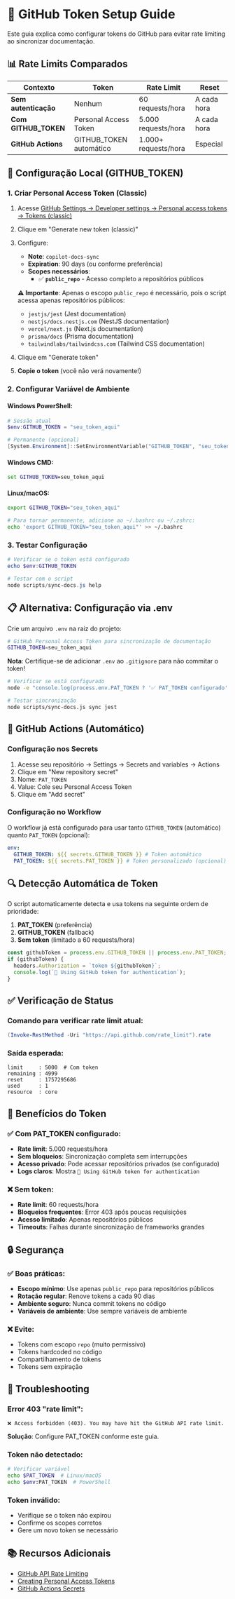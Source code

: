 # 🔐 GitHub Token Setup Guide

Este guia explica como configurar tokens do GitHub para evitar rate limiting ao sincronizar documentação.

## 📊 Rate Limits Comparados

| Contexto             | Token                   | Rate Limit           | Reset       |
| -------------------- | ----------------------- | -------------------- | ----------- |
| **Sem autenticação** | Nenhum                  | 60 requests/hora     | A cada hora |
| **Com GITHUB_TOKEN** | Personal Access Token   | 5.000 requests/hora  | A cada hora |
| **GitHub Actions**   | GITHUB_TOKEN automático | 1.000+ requests/hora | Especial    |

## 🚀 Configuração Local (GITHUB_TOKEN)

### 1. Criar Personal Access Token (Classic)

1. Acesse [GitHub Settings → Developer settings → Personal access tokens → Tokens (classic)](https://github.com/settings/tokens)
2. Clique em "Generate new token (classic)"
3. Configure:
   - **Note**: `copilot-docs-sync`
   - **Expiration**: 90 days (ou conforme preferência)
   - **Scopes necessários**:
     - ✅ **`public_repo`** - Acesso completo a repositórios públicos

   **⚠️ Importante**: Apenas o escopo `public_repo` é necessário, pois o script acessa apenas repositórios públicos:
   - `jestjs/jest` (Jest documentation)
   - `nestjs/docs.nestjs.com` (NestJS documentation)
   - `vercel/next.js` (Next.js documentation)
   - `prisma/docs` (Prisma documentation)
   - `tailwindlabs/tailwindcss.com` (Tailwind CSS documentation)

4. Clique em "Generate token"
5. **Copie o token** (você não verá novamente!)

### 2. Configurar Variável de Ambiente

#### Windows PowerShell:

```powershell
# Sessão atual
$env:GITHUB_TOKEN = "seu_token_aqui"

# Permanente (opcional)
[System.Environment]::SetEnvironmentVariable("GITHUB_TOKEN", "seu_token_aqui", "User")
```

#### Windows CMD:

```cmd
set GITHUB_TOKEN=seu_token_aqui
```

#### Linux/macOS:

```bash
export GITHUB_TOKEN="seu_token_aqui"

# Para tornar permanente, adicione ao ~/.bashrc ou ~/.zshrc:
echo 'export GITHUB_TOKEN="seu_token_aqui"' >> ~/.bashrc
```

### 3. Testar Configuração

```powershell
# Verificar se o token está configurado
echo $env:GITHUB_TOKEN

# Testar com o script
node scripts/sync-docs.js help
```

## 📋 Alternativa: Configuração via .env

Crie um arquivo `.env` na raiz do projeto:

```bash
# GitHub Personal Access Token para sincronização de documentação
GITHUB_TOKEN=seu_token_aqui
```

**Nota**: Certifique-se de adicionar `.env` ao `.gitignore` para não commitar o token!

```bash
# Verificar se está configurado
node -e "console.log(process.env.PAT_TOKEN ? '✅ PAT_TOKEN configurado' : '❌ PAT_TOKEN não encontrado')"

# Testar sincronização
node scripts/sync-docs.js sync jest
```

## 🤖 GitHub Actions (Automático)

### Configuração nos Secrets

1. Acesse seu repositório → Settings → Secrets and variables → Actions
2. Clique em "New repository secret"
3. Nome: `PAT_TOKEN`
4. Value: Cole seu Personal Access Token
5. Clique em "Add secret"

### Configuração no Workflow

O workflow já está configurado para usar tanto `GITHUB_TOKEN` (automático) quanto `PAT_TOKEN` (opcional):

```yaml
env:
  GITHUB_TOKEN: ${{ secrets.GITHUB_TOKEN }} # Token automático
  PAT_TOKEN: ${{ secrets.PAT_TOKEN }} # Token personalizado (opcional)
```

## 🔍 Detecção Automática de Token

O script automaticamente detecta e usa tokens na seguinte ordem de prioridade:

1. **PAT_TOKEN** (preferência)
2. **GITHUB_TOKEN** (fallback)
3. **Sem token** (limitado a 60 requests/hora)

```javascript
const githubToken = process.env.GITHUB_TOKEN || process.env.PAT_TOKEN;
if (githubToken) {
  headers.Authorization = `token ${githubToken}`;
  console.log(`🔑 Using GitHub token for authentication`);
}
```

## ✅ Verificação de Status

### Comando para verificar rate limit atual:

```powershell
(Invoke-RestMethod -Uri "https://api.github.com/rate_limit").rate
```

### Saída esperada:

```
limit     : 5000  # Com token
remaining : 4999
reset     : 1757295686
used      : 1
resource  : core
```

## 🎯 Benefícios do Token

### ✅ Com PAT_TOKEN configurado:

- **Rate limit**: 5.000 requests/hora
- **Sem bloqueios**: Sincronização completa sem interrupções
- **Acesso privado**: Pode acessar repositórios privados (se configurado)
- **Logs claros**: Mostra `🔑 Using GitHub token for authentication`

### ❌ Sem token:

- **Rate limit**: 60 requests/hora
- **Bloqueios frequentes**: Error 403 após poucas requisições
- **Acesso limitado**: Apenas repositórios públicos
- **Timeouts**: Falhas durante sincronização de frameworks grandes

## 🔒 Segurança

### ✅ Boas práticas:

- **Escopo mínimo**: Use apenas `public_repo` para repositórios públicos
- **Rotação regular**: Renove tokens a cada 90 dias
- **Ambiente seguro**: Nunca commit tokens no código
- **Variáveis de ambiente**: Use sempre variáveis de ambiente

### ❌ Evite:

- Tokens com escopo `repo` (muito permissivo)
- Tokens hardcoded no código
- Compartilhamento de tokens
- Tokens sem expiração

## 🚨 Troubleshooting

### Error 403 "rate limit":

```
❌ Access forbidden (403). You may have hit the GitHub API rate limit.
```

**Solução**: Configure PAT_TOKEN conforme este guia.

### Token não detectado:

```bash
# Verificar variável
echo $PAT_TOKEN  # Linux/macOS
echo $env:PAT_TOKEN  # PowerShell
```

### Token inválido:

- Verifique se o token não expirou
- Confirme os scopes corretos
- Gere um novo token se necessário

## 📚 Recursos Adicionais

- [GitHub API Rate Limiting](https://docs.github.com/en/rest/overview/resources-in-the-rest-api#rate-limiting)
- [Creating Personal Access Tokens](https://docs.github.com/en/authentication/keeping-your-account-and-data-secure/creating-a-personal-access-token)
- [GitHub Actions Secrets](https://docs.github.com/en/actions/security-guides/encrypted-secrets)
